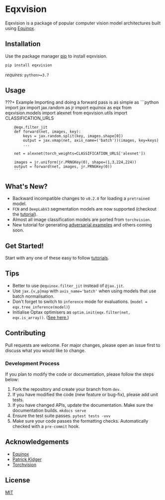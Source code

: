 # Eqxvision

Eqxvision is a package of popular computer vision model architectures built using [Equinox](https://docs.kidger.site/equinox/).

## Installation

Use the package manager [pip](https://pip.pypa.io/en/stable/) to install eqxvision.

```bash
pip install eqxvision
```

*requires:* `python>=3.7`

## Usage
???+ Example
    Importing and doing a forward pass is as simple as
        ```python
        import jax
        import jax.random as jr
        import equinox as eqx
        from eqxvision.models import alexnet
        from eqxvision.utils import CLASSIFICATION_URLS
        
        
        @eqx.filter_jit
        def forward(net, images, key):
            keys = jax.random.split(key, images.shape[0])
            output = jax.vmap(net, axis_name=('batch'))(images, key=keys)
            ...
            
        net = alexnet(torch_weights=CLASSIFICATION_URLS['alexnet'])
        
        images = jr.uniform(jr.PRNGKey(0), shape=(1,3,224,224))
        output = forward(net, images, jr.PRNGKey(0))
        ```

## What's New?
- Backward incompatible changes to `v0.2.0` for loading a `pretrained` model.
- `FCN` and `DeepLabV3` segmentation models are now supported (checkout the [tutorial](getting_started/FCN_Segmentation.ipynb)).
- Almost all image classification models are ported from `torchvision`.
- New tutorial for generating [adversarial examples](getting_started/Adversarial_Attack.ipynb) and others coming soon.


## Get Started!

Start with any one of these easy to follow [tutorials](getting_started/Transfer_Learning.ipynb). 

## Tips
- Better to use `@equinox.filter_jit` instead of `@jax.jit`.
- Use `jax.{v,p}map` with `axis_name='batch'` when using models that use batch normalisation.
- Don't forget to switch to `inference` mode for evaluations. (`model = eqx.tree_inference(model)`)
- Initialise Optax optimisers as `optim.init(eqx.filter(net, eqx.is_array))`. ([See here.](https://docs.kidger.site/equinox/faq/#optax-is-throwing-an-error))




## Contributing
Pull requests are welcome. For major changes, please open an issue first to discuss what you would like to change.

### Development Process
If you plan to modify the code or documentation, please follow the steps below:

1. Fork the repository and create your branch from `dev`.
2. If you have modified the code (new feature or bug-fix), please add unit tests.
3. If you have changed APIs, update the documentation. Make sure the documentation builds. `mkdocs serve`
4. Ensure the test suite passes. `pytest tests -vvv`
5. Make sure your code passes the formatting checks. Automatically checked with a `pre-commit` hook. 


## Acknowledgements
- [Equinox](https://github.com/patrick-kidger/equinox)
- [Patrick Kidger](https://github.com/patrick-kidger)
- [Torchvision](https://pytorch.org/vision/stable/index.html)

## License
[MIT](https://choosealicense.com/licenses/mit/)